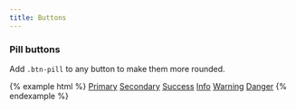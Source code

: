 ```yaml
---
title: Buttons
---
```


### Pill buttons

Add `.btn-pill` to any button to make them more rounded.

{% example html %}
<a href="#" class="btn btn-pill btn-primary">Primary</a>
<a href="#" class="btn btn-pill btn-secondary">Secondary</a>
<a href="#" class="btn btn-pill btn-success">Success</a>
<a href="#" class="btn btn-pill btn-info">Info</a>
<a href="#" class="btn btn-pill btn-warning">Warning</a>
<a href="#" class="btn btn-pill btn-danger">Danger</a>
{% endexample %}
